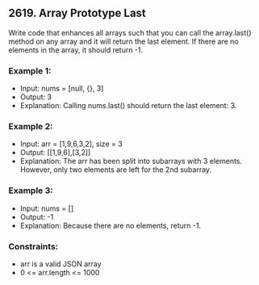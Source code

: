 ## 2619. Array Prototype Last

Write code that enhances all arrays such that you can call the array.last() method on any array and it will return the last element. If there are no elements in the array, it should return -1.



### Example 1:

- Input: nums = [null, {}, 3]
- Output: 3
- Explanation: Calling nums.last() should return the last element: 3.

### Example 2:

- Input: arr = [1,9,6,3,2], size = 3
- Output: [[1,9,6],[3,2]]
- Explanation:  The arr has been split into subarrays with 3 elements. However, only two elements are left for the 2nd subarray.

### Example 3:

- Input: nums = []
- Output: -1
- Explanation: Because there are no elements, return -1.

### Constraints:

- arr is a valid JSON array
- 0 <= arr.length <= 1000
